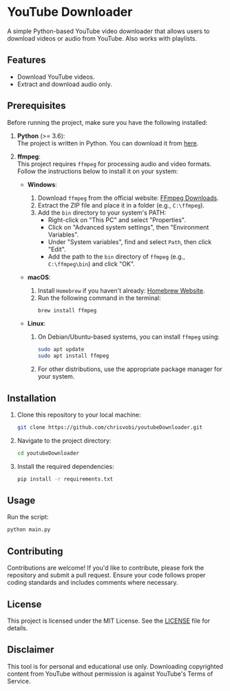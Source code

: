 # YouTube Downloader

A simple Python-based YouTube video downloader that allows users to download videos or audio from YouTube.
Also works with playlists.

## Features

- Download YouTube videos.
- Extract and download audio only.

## Prerequisites

Before running the project, make sure you have the following installed:

1. **Python** (>= 3.6):  
   The project is written in Python. You can download it from [here](https://www.python.org/downloads/).

2. **ffmpeg**:  
   This project requires `ffmpeg` for processing audio and video formats. Follow the instructions below to install it on your system:

   - **Windows**:
     1. Download `ffmpeg` from the official website: [FFmpeg Downloads](https://ffmpeg.org/download.html).
     2. Extract the ZIP file and place it in a folder (e.g., `C:\ffmpeg`).
     3. Add the `bin` directory to your system's PATH:
        - Right-click on "This PC" and select "Properties".
        - Click on "Advanced system settings", then "Environment Variables".
        - Under "System variables", find and select `Path`, then click "Edit".
        - Add the path to the `bin` directory of `ffmpeg` (e.g., `C:\ffmpeg\bin`) and click "OK".

   - **macOS**:
     1. Install `Homebrew` if you haven't already: [Homebrew Website](https://brew.sh).
     2. Run the following command in the terminal:
        ```bash
        brew install ffmpeg
        ```

   - **Linux**:
     1. On Debian/Ubuntu-based systems, you can install `ffmpeg` using:
        ```bash
        sudo apt update
        sudo apt install ffmpeg
        ```
     2. For other distributions, use the appropriate package manager for your system.

## Installation

1. Clone this repository to your local machine:

   ```bash
   git clone https://github.com/chrisvobi/youtubeDownloader.git
   ```

2. Navigate to the project directory:

   ```bash
   cd youtubeDownloader
   ```

3. Install the required dependencies:

   ```bash
   pip install -r requirements.txt
   ```

## Usage

Run the script:

   ```bash
   python main.py
   ```

## Contributing

Contributions are welcome! If you'd like to contribute, please fork the repository and submit a pull request. Ensure your code follows proper coding standards and includes comments where necessary.

## License

This project is licensed under the MIT License. See the [LICENSE](LICENSE) file for details.

## Disclaimer

This tool is for personal and educational use only. Downloading copyrighted content from YouTube without permission is against YouTube's Terms of Service.
